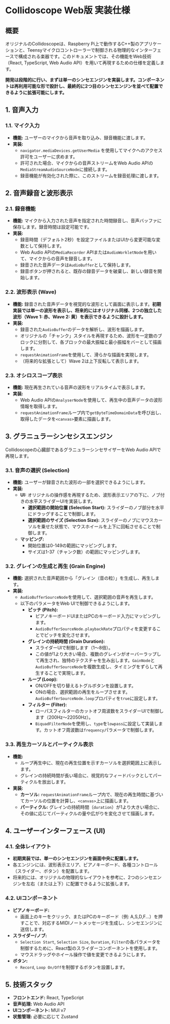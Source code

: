 # Collidoscope Web版 実装仕様

## 概要

オリジナルのCollidoscopeは、Raspberry Pi上で動作するC++製のアプリケーションと、Teensyマイクロコントローラーで制御される物理的なインターフェースで構成される楽器です。このドキュメントでは、その機能をWeb技術（React, TypeScript, Web Audio API）を用いて再現するための仕様を定義します。

**開発は段階的に行い、まずは単一のシンセエンジンを実装します。コンポーネントは再利用可能な形で設計し、最終的に2つ目のシンセエンジンを並べて配置できるように拡張可能にします。**

## 1. 音声入力

### 1.1. マイク入力

- **機能:** ユーザーのマイクから音声を取り込み、録音機能に渡します。
- **実装:**
  - `navigator.mediaDevices.getUserMedia` を使用してマイクへのアクセス許可をユーザーに求めます。
  - 許可された場合、マイクからの音声ストリームをWeb Audio APIの`MediaStreamAudioSourceNode`に接続します。
  - 録音機能が有効化された際に、このストリームを録音処理に渡します。

## 2. 音声録音と波形表示

### 2.1. 録音機能

- **機能:** マイクから入力された音声を指定された時間録音し、音声バッファに保存します。録音時間は設定可能です。
- **実装:**
  - 録音時間（デフォルト2秒）を設定ファイルまたはUIから変更可能な変数として保持します。
  - Web Audio APIの`MediaRecorder` APIまたは`AudioWorkletNode`を用いて、マイクからの音声を録音します。
  - 録音された音声データは`AudioBuffer`として保持します。
  - 録音ボタンが押されると、既存の録音データを破棄し、新しい録音を開始します。

### 2.2. 波形表示 (Wave)

- **機能:** 録音された音声データを視覚的な波形として画面に表示します。**初期実装では単一の波形を表示し、将来的にはオリジナル同様、2つの独立した波形（Wave 1: 赤、Wave 2: 黄）を表示できるように設計します。**
- **実装:**
  - 録音された`AudioBuffer`のデータを解析し、波形を描画します。
  - オリジナルの「チャンク」スタイルを再現するため、波形を一定数のブロックに分割して、各ブロックの最大振幅と最小振幅をバーとして描画します。
  - `requestAnimationFrame`を使用して、滑らかな描画を実現します。
  - （将来的な拡張として）Wave 2は上下反転して表示します。

### 2.3. オシロスコープ表示

- **機能:** 現在再生されている音声の波形をリアルタイムで表示します。
- **実装:**
  - Web Audio APIの`AnalyserNode`を使用して、再生中の音声データの波形情報を取得します。
  - `requestAnimationFrame`ループ内で`getByteTimeDomainData`を呼び出し、取得したデータを`<canvas>`要素に描画します。

## 3. グラニュラーシンセシスエンジン

Collidoscopeの心臓部であるグラニュラーシンセサイザーをWeb Audio APIで再現します。

### 3.1. 音声の選択 (Selection)

- **機能:** ユーザーが録音された波形の一部を選択できるようにします。
- **実装:**
  - **UI:** オリジナルの操作感を再現するため、波形表示エリアの下に、ノブ付きの水平スライダーUIを実装します。
    - **選択範囲の開始位置 (Selection Start):** スライダーのノブ部分を水平にドラッグすることで制御します。
    - **選択範囲のサイズ (Selection Size):** スライダーのノブにマウスカーソルを乗せた状態で、マウスホイールを上下に回転させることで制御します。
  - **マッピング:**
    - 開始位置は0-149の範囲にマッピングします。
    - サイズは1-37（チャンク数）の範囲にマッピングします。

### 3.2. グレインの生成と再生 (Grain Engine)

- **機能:** 選択された音声範囲から「グレイン（音の粒）」を生成し、再生します。
- **実装:**
  - `AudioBufferSourceNode`を使用して、選択範囲の音声を再生します。
  - 以下のパラメータをWeb UIで制御できるようにします。
    - **ピッチ (Pitch):**
      - ピアノキーボードUIまたはPCのキーボード入力にマッピングします。
      - `AudioBufferSourceNode.playbackRate`プロパティを変更することでピッチを変化させます。
    - **グレインの持続時間 (Grain Duration):**
      - スライダーUIで制御します（1〜8倍）。
      - この値が1より大きい場合、複数のグレインがオーバーラップして再生され、独特のテクスチャを生み出します。`GainNode`と`AudioBufferSourceNode`を複数生成し、タイミングをずらして再生することで実現します。
    - **ループ (Loop):**
      - ON/OFFを切り替えるトグルボタンを設置します。
      - ONの場合、選択範囲の再生をループさせます。`AudioBufferSourceNode.loop`プロパティを`true`に設定します。
    - **フィルター (Filter):**
      - ローパスフィルターのカットオフ周波数をスライダーUIで制御します（200Hz〜22050Hz）。
      - `BiquadFilterNode`を使用し、`type`を`lowpass`に設定して実装します。カットオフ周波数は`frequency`パラメータで制御します。

### 3.3. 再生カーソルとパーティクル表示

- **機能:**
  - ループ再生中に、現在の再生位置を示すカーソルを選択範囲上に表示します。
  - グレインの持続時間が長い場合に、視覚的なフィードバックとしてパーティクルを放出します。
- **実装:**
  - **カーソル:** `requestAnimationFrame`ループ内で、現在の再生時間に基づいてカーソルの位置を計算し、`<canvas>`上に描画します。
  - **パーティクル:** グレインの持続時間（`duration`）が1より大きい場合に、その値に応じてパーティクルの量や広がりを変化させて描画します。

## 4. ユーザーインターフェース (UI)

### 4.1. 全体レイアウト

- **初期実装では、単一のシンセエンジンを画面中央に配置します。**
- 各エンジンには、波形表示エリア、ピアノキーボード、各種コントロール（スライダー、ボタン）を配置します。
- 将来的には、オリジナルの物理的なレイアウトを参考に、2つのシンセエンジンを左右（または上下）に配置できるように拡張します。

### 4.2. UIコンポーネント

- **ピアノキーボード:**
  - 画面上のキーをクリック、またはPCのキーボード（例: A,S,D,F...）を押すことで、対応するMIDIノートメッセージを生成し、シンセエンジンに送信します。
- **スライダー/ノブ:**
  - `Selection Start`, `Selection Size`, `Duration`, `Filter`の各パラメータを制御するために、React製のスライダーコンポーネントを使用します。
  - マウスドラッグやホイール操作で値を変更できるようにします。
- **ボタン:**
  - `Record`, `Loop On/Off`を制御するボタンを設置します。

## 5. 技術スタック

- **フロントエンド:** React, TypeScript
- **音声処理:** Web Audio API
- **UIコンポーネント:** MUI v7
- **状態管理:** 必要に応じて Zustand
